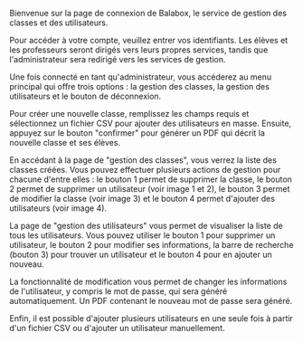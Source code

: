 Bienvenue sur la page de connexion de Balabox, le service de gestion des classes et des utilisateurs.

Pour accéder à votre compte, veuillez entrer vos identifiants. Les élèves et les professeurs seront dirigés vers leurs propres services, tandis que l'administrateur sera redirigé vers les services de gestion.

Une fois connecté en tant qu'administrateur, vous accéderez au menu principal qui offre trois options : la gestion des classes, la gestion des utilisateurs et le bouton de déconnexion.

Pour créer une nouvelle classe, remplissez les champs requis et sélectionnez un fichier CSV pour ajouter des utilisateurs en masse. Ensuite, appuyez sur le bouton "confirmer" pour générer un PDF qui décrit la nouvelle classe et ses élèves.

En accédant à la page de "gestion des classes", vous verrez la liste des classes créées. Vous pouvez effectuer plusieurs actions de gestion pour chacune d'entre elles : le bouton 1 permet de supprimer la classe, le bouton 2 permet de supprimer un utilisateur (voir image 1 et 2), le bouton 3 permet de modifier la classe (voir image 3) et le bouton 4 permet d'ajouter des utilisateurs (voir image 4).

La page de "gestion des utilisateurs" vous permet de visualiser la liste de tous les utilisateurs. Vous pouvez utiliser le bouton 1 pour supprimer un utilisateur, le bouton 2 pour modifier ses informations, la barre de recherche (bouton 3) pour trouver un utilisateur et le bouton 4 pour en ajouter un nouveau.

La fonctionnalité de modification vous permet de changer les informations de l'utilisateur, y compris le mot de passe, qui sera généré automatiquement. Un PDF contenant le nouveau mot de passe sera généré.

Enfin, il est possible d'ajouter plusieurs utilisateurs en une seule fois à partir d'un fichier CSV ou d'ajouter un utilisateur manuellement.
